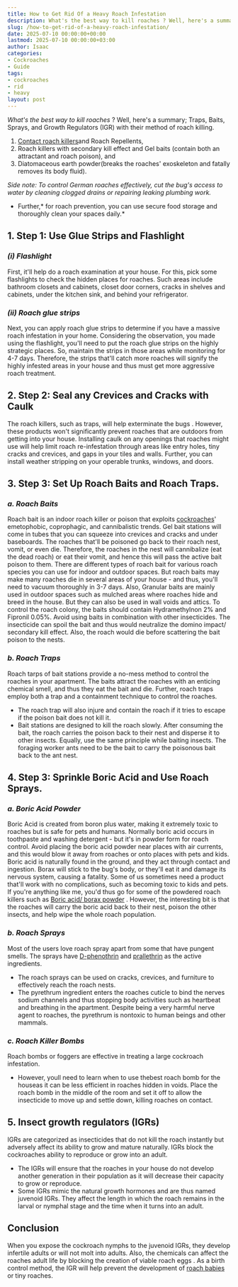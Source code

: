 ```yaml
---
title: How to Get Rid Of a Heavy Roach Infestation
description: What's the best way to kill roaches ? Well, here's a summary Traps, Baits, Sprays, and Growth Regulators IGR with their method of roach killing. 1.
slug: /how-to-get-rid-of-a-heavy-roach-infestation/
date: 2025-07-10 00:00:00+00:00
lastmod: 2025-07-10 00:00:00+03:00
author: Isaac
categories:
- Cockroaches
- Guide
tags:
- cockroaches
- rid
- heavy
layout: post
---
```

*What's the best way to kill roaches*
? Well, here's a summary; Traps, Baits, Sprays, and Growth Regulators (IGR) with their method of roach killing.
1. [Contact roach killers](https://pestpolicy.com/best-roach-killer-for-apartments/)and Roach Repellents,
2. Roach killers with secondary kill effect and Gel baits (contain both an attractant and roach poison), and
3. Diatomaceous earth powder(breaks the roaches' exoskeleton and fatally removes its body fluid).

*Side note: To control German roaches effectively, cut the bug's access to water by cleaning clogged drains or repairing leaking plumbing work.*
- Further,* for roach prevention, you can use secure food storage and thoroughly clean your spaces daily.*
## **1. Step 1: Use Glue Strips and Flashlight**
### *(i) Flashlight*
First, it'll help do a roach examination at your house. For this, pick some flashlights to check the hidden places for roaches.
Such areas include bathroom closets and cabinets, closet door corners, cracks in shelves and cabinets, under the kitchen sink, and behind your refrigerator.
### *(ii) Roach glue strips*
Next, you can apply roach glue strips to determine if you have a massive roach infestation in your home.
Considering the observation, you made using the flashlight, you'll need to put the roach glue strips on the highly strategic places. So, maintain the strips in those areas while monitoring for 4-7 days.
Therefore, the strips that'll catch more roaches will signify the highly infested areas in your house and thus must get more aggressive roach treatment.
## **2. Step 2: Seal any Crevices and Cracks with Caulk**
The roach
killers, such as traps, will help exterminate the bugs
. However, these products won't significantly prevent roaches that are outdoors from getting into your house.
Installing caulk on any openings that roaches might use will help limit roach re-infestation through areas like entry holes, tiny cracks and crevices, and gaps in your tiles and walls.
Further, you can install weather stripping on your operable trunks, windows, and doors.
## **3. Step 3: Set Up Roach Baits and Roach Traps.**
### *a. Roach Baits*
Roach bait is an indoor roach killer or poison that exploits [cockroaches](https://pestpolicy.com/how-to-get-rid-of-cockroaches/)' emetophobic, coprophagic, and cannibalistic trends.
Gel bait stations will come in tubes that you can squeeze into crevices and cracks and under baseboards.
The roaches that'll be poisoned go back to their roach nest, vomit, or even die. Therefore, the roaches in the nest will cannibalize (eat the dead roach) or eat their vomit, and hence this will pass the active bait poison to them.
There are different types of roach bait for various roach species you can use for indoor and outdoor spaces.
But roach baits may make many roaches die in several areas of your house - and thus, you'll need to vacuum thoroughly in 3-7 days.
Also, Granular baits are mainly used in outdoor spaces such as mulched areas where roaches hide and breed in the house.
But they can also be used in wall voids and attics. To control the roach colony, the baits should contain Hydramethylnon 2% and Fipronil 0.05%.
Avoid using baits in combination with other insecticides. The insecticide can spoil the bait and thus would neutralize the domino impact/ secondary kill effect. Also, the roach would die before scattering the bait poison to the nests.
### *b. Roach Traps*
Roach tarps of bait stations provide a no-mess
method to control
the roaches in your apartment. The baits attract the roaches with an enticing chemical smell, and thus they eat the bait and die.
Further, roach traps employ both a trap and a containment technique to control the roaches.
- The roach trap will also injure and contain the roach if it tries to escape if the poison bait does not kill it.
- Bait stations are designed to kill the roach slowly. After consuming the bait, the roach carries the poison back to their nest and disperse it to other insects.
Equally, use the same principle while baiting insects. The foraging worker ants need to be the bait to carry the poisonous bait back to the ant nest.
## **4. Step 3: Sprinkle Boric Acid and Use Roach Sprays.**
### *a. Boric Acid Powder*
Boric Acid is created from boron plus water, making it extremely toxic to roaches but is safe for pets and humans. Normally boric acid occurs in toothpaste and washing detergent - but it's in powder form for roach control.
Avoid placing the boric acid powder near places with air currents, and this would blow it away from roaches or onto places with pets and kids.
Boric acid is naturally found in the ground, and they act through contact and ingestion. Borax will stick to the bug's body, or they'll eat it and damage its nervous system, causing a fatality.
Some of us sometimes need a product that'll work with no complications, such as becoming toxic to kids and pets.
If you're anything like me, you'd thus go for some of the powdered roach killers such as
[Boric acid/ borax powder](https://pestpolicy.com/does-boric-acid-kill-roaches/)
.
However, the interesting bit is that the roaches will carry the boric acid back to their nest, poison the other insects, and help wipe the whole roach population.
### *b. Roach Sprays*
Most of the users love roach spray apart from some that have pungent smells. The sprays have
[D-phenothrin](https://en.wikipedia.org/wiki/Phenothrin)
and
[prallethrin](https://en.wikipedia.org/wiki/Prallethrin)
as the active ingredients.
- The roach sprays can be used on cracks, crevices, and furniture to effectively reach the roach nests.
- The pyrethrum ingredient enters the roaches cuticle to bind the nerves sodium channels and thus stopping body activities such as heartbeat and breathing in the apartment.
Despite being a very harmful nerve agent to roaches, the pyrethrum is nontoxic to human beings and other mammals.
### *c. Roach Killer Bombs*
Roach
bombs or foggers
are effective in treating a large cockroach infestation.
- However, youll need to learn when to use thebest roach bomb for the houseas it can be less efficient in roaches hidden in voids.
Place the roach bomb in the middle of the room and set it off to allow the insecticide to move up and settle down, killing roaches on contact.
## **5. Insect growth regulators (IGRs)**
IGRs are categorized as insecticides that do not kill the roach instantly but adversely affect its ability to grow and mature naturally.
IGRs block the cockroaches ability to reproduce or grow into an adult.
- The IGRs will ensure that the roaches in your house do not develop another generation in their population as it will decrease their capacity to grow or reproduce.
- Some IGRs mimic the natural growth hormones and are thus named juvenoid IGRs.
They affect the length in which the roach remains in the larval or nymphal stage and the time when it turns into an adult.
## Conclusion
When you expose the cockroach nymphs to the juvenoid IGRs, they develop infertile adults or will not molt into adults.
Also, the chemicals can affect the roaches adult life by blocking the creation of
viable roach eggs
. As a birth control method, the IGR will help prevent the development of
[roach babies](https://pestpolicy.com/what-do-baby-roaches-look-like//)
or tiny roaches.
